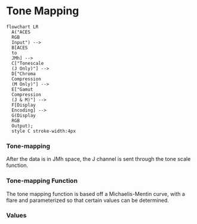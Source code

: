 Tone Mapping
==================

``` mermaid
flowchart LR
  A("ACES 
  RGB 
  Input") --> 
  B[ACES 
  to 
  JMh] --> 
  C["Tonescale 
  (J Only)"] --> 
  D["Chroma 
  Compression 
  (M Only)"] --> 
  E["Gamut 
  Compression 
  (J & M)"] --> 
  F[Display 
  Encoding] --> 
  G(Display 
  RGB 
  Output);
  style C stroke-width:4px
```

### Tone-mapping

After the data is in JMh space, the J channel is sent through the tone scale function.

### Tone-mapping Function
The tone mapping function is based off a Michaelis-Mentin curve, with a flare and parameterized so that certain values can be determined. 

### Values
